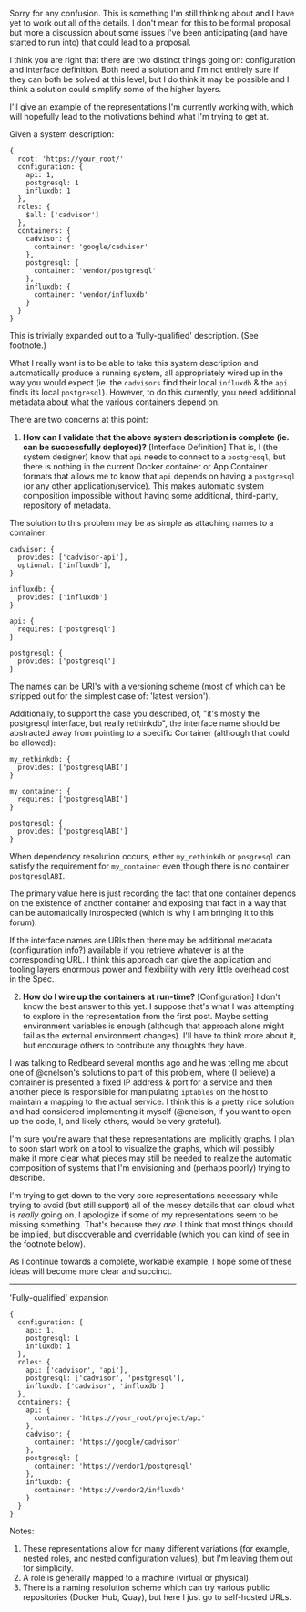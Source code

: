 Sorry for any confusion. This is something I'm still thinking about and I have yet to work out all of the details. I don't mean for this to be formal proposal, but more a discussion about some issues I've been anticipating (and have started to run into) that could lead to a proposal.

I think you are right that there are two distinct things going on: configuration and interface definition. Both need a solution and I'm not entirely sure if they can both be solved at this level, but I do think it may be possible and I think a solution could simplify some of the higher layers.

I'll give an example of the representations I'm currently working with, which will hopefully lead to the motivations behind what I'm trying to get at.

Given a system description:
````
{
  root: 'https://your_root/'
  configuration: {
    api: 1,
    postgresql: 1
    influxdb: 1
  },
  roles: {
    $all: ['cadvisor']
  },
  containers: {
    cadvisor: {
      container: 'google/cadvisor'
    },
    postgresql: {
      container: 'vendor/postgresql'
    },
    influxdb: {
      container: 'vendor/influxdb'
    }
  }
}
````

This is trivially expanded out to a 'fully-qualified' description. (See footnote.)

What I really want is to be able to take this system description and automatically produce a running system, all appropriately wired up in the way you would expect (ie. the `cadvisors` find their local `influxdb` & the `api` finds its local `postgresql`). However, to do this currently, you need additional metadata about what the various containers depend on.

There are two concerns at this point:

1. **How can I validate that the above system description is complete (ie. can be successfully deployed)?** [Interface Definition] That is, I (the system designer) know that `api` needs to connect to a `postgresql`, but there is nothing in the current Docker container or App Container formats that allows me to know that `api` depends on having a `postgresql` (or any other application/service). This makes automatic system composition impossible without having some additional, third-party, repository of metadata.

  The solution to this problem may be as simple as attaching names to a container:

  ````
  cadvisor: {
    provides: ['cadvisor-api'],
    optional: ['influxdb'],
  }

  influxdb: {
    provides: ['influxdb']
  }

  api: {
    requires: ['postgresql']
  }

  postgresql: {
    provides: ['postgresql']
  }
  ````

  The names can be URI's with a versioning scheme (most of which can be stripped out for the simplest case of: 'latest version').

  Additionally, to support the case you described, of, "it's mostly the postgresql interface, but really rethinkdb", the interface name should be abstracted away from pointing to a specific Container (although that could be allowed):

  ````
  my_rethinkdb: {
    provides: ['postgresqlABI']
  }

  my_container: {
    requires: ['postgresqlABI']
  }

  postgresql: {
    provides: ['postgresqlABI']
  }

  ````

  When dependency resolution occurs, either `my_rethinkdb` or `posgresql` can satisfy the requirement for `my_container` even though there is no container `postgresqlABI`.

  The primary value here is just recording the fact that one container depends on the existence of another container and exposing that fact in a way that can be automatically introspected (which is why I am bringing it to this forum).

  If the interface names are URIs then there may be additional metadata (configuration info?) available if you retrieve whatever is at the corresponding URL. I think this approach can give the application and tooling layers enormous power and flexibility with very little overhead cost in the Spec.


2. **How do I wire up the containers at run-time?** [Configuration] I don't know the best answer to this yet. I suppose that's what I was attempting to explore in the representation from the first post. Maybe setting environment variables is enough (although that approach alone might fail as the external environment changes). I'll have to think more about it, but encourage others to contribute any thoughts they have.

  I was talking to Redbeard several months ago and he was telling me about one of @cnelson's solutions to part of this problem, where (I believe) a container is presented a fixed IP address & port for a service and then another piece is responsible for manipulating `iptables` on the host to maintain a mapping to the actual service. I think this is a pretty nice solution and had considered implementing it myself (@cnelson, if you want to open up the code, I, and likely others, would be very grateful).


I'm sure you're aware that these representations are implicitly graphs. I plan to soon start work on a tool to visualize the graphs, which will possibly make it more clear what pieces may still be needed to realize the automatic composition of systems that I'm envisioning and (perhaps poorly) trying to describe.

I'm trying to get down to the very core representations necessary while trying to avoid (but still support) all of the messy details that can cloud what is *really* going on. I apologize if some of my representations seem to be missing something. That's because they *are*. I think that most things should be implied, but discoverable and overridable (which you can kind of see in the footnote below).

As I continue towards a complete, workable example, I hope some of these ideas will become more clear and succinct.


------------------

'Fully-qualified' expansion
````
{
  configuration: {
    api: 1,
    postgresql: 1
    influxdb: 1
  },
  roles: {
    api: ['cadvisor', 'api'],
    postgresql: ['cadvisor', 'postgresql'],
    influxdb: ['cadvisor', 'influxdb']
  },
  containers: {
    api: {
      container: 'https://your_root/project/api'
    },
    cadvisor: {
      container: 'https://google/cadvisor'
    },
    postgresql: {
      container: 'https://vendor1/postgresql'
    },
    influxdb: {
      container: 'https://vendor2/influxdb'
    }
  }
}
````

Notes:

1. These representations allow for many different variations (for example, nested roles, and nested configuration values), but I'm leaving them out for simplicity.
2. A role is generally mapped to a machine (virtual or physical).
3. There is a naming resolution scheme which can try various public repositories (Docker Hub, Quay), but here I just go to self-hosted URLs.

